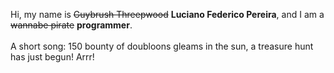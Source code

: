 Hi, my name is ~~Guybrush Threepwood~~ **Luciano Federico Pereira**, and I am a ~~wannabe pirate~~ **programmer**.<br><br>A short song: 150 bounty of doubloons gleams in the sun, a treasure hunt has just begun! Arrr!
